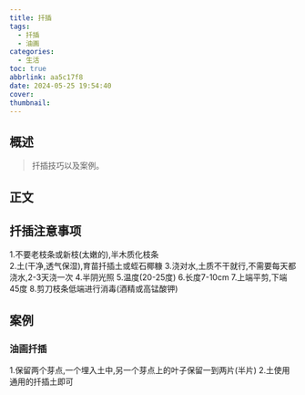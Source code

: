 ```yaml
---
title: 扦插
tags:
  - 扦插
  - 油画
categories:
  - 生活
toc: true
abbrlink: aa5c17f8
date: 2024-05-25 19:54:40
cover:
thumbnail:
---
```



## 概述

> 扦插技巧以及案例。

<!--more-->

## 正文


## 扦插注意事项
1.不要老枝条或新枝(太嫩的),半木质化枝条  
2.土(干净,透气保湿),育苗扦插土或蛭石椰糠
3.浇对水,土质不干就行,不需要每天都浇水,2-3天浇一次
4.半阴光照
5.温度(20-25度)
6.长度7-10cm
7.上端平剪,下端45度
8.剪刀枝条低端进行消毒(酒精或高锰酸钾)

## 案例 
### 油画扦插  
1.保留两个芽点,一个埋入土中,另一个芽点上的叶子保留一到两片(半片)
2.土使用通用的扦插土即可  